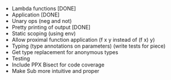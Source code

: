 
- Lambda functions [DONE]
- Application [DONE]
- Unary ops (neg and not)
- Pretty printing of output [DONE]
- Static scoping (using env) 
- Allow proximal function application (f x y instead of (f x) y)
- Typing (type annotations on parameters) (write tests for piece)
- Get type replacement for anonymous types
- Testing 
- Include PPX Bisect for code coverage
- Make Sub more intuitive and proper
